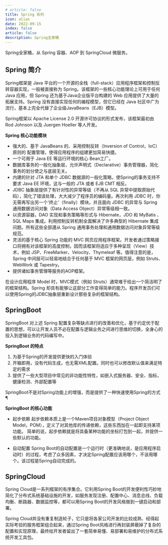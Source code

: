 ```yaml
---
# article: false
title: Spring 系列
icon: alias 
date: 2022-09-15
index: false
article: false
description: Spring全家桶
---
```


Spring全家桶，从 Spring 容器、AOP 到 SpringCloud 微服务。
<!-- more -->

## Spring 简介

Spring框架是 Java 平台的一个开源的全栈（full-stack）应用程序框架和控制反转容器实现，一般被直接称为 Spring。该框架的一些核心功能理论上可用于任何 Java 应用，但 Spring 还为基于Java企业版平台构建的 Web 应用提供了大量的拓展支持。Spring 没有直接实现任何的编程模型，但它已经在 Java 社区中广为流行，基本上完全代替了企业级JavaBeans（EJB）模型。

Spring框架以 Apache License 2.0 开源许可协议的形式发布，该框架最初由 Rod Johnson 以及 Juergen Hoeller 等人开发。

**Spring 核心功能模块**

- 强大的、基于 JavaBeans 的、采用控制反转（Inversion of Control，IoC）原则的 配置管理，使得应用程序的组建更加简易快捷。
- 一个可用于 Java EE 等运行环境的核心 Bean工厂。
- 数据库事务的一般化抽象层，允许声明式（Declarative）事务管理器，简化事务的划分使之与底层无关。
- 内建的针对 JTA 和单个 JDBC 数据源的一般化策略，使Spring的事务支持不要求 Java EE 环境，这与一般的 JTA 或者 EJB CMT 相反。
- JDBC 抽象层提供了有针对性的异常等级（不再从 SQL 异常中提取原始代码），简化了错误处理，大大减少了程序员的编码量。再次利用 JDBC 时，你无需再写出另一个'终止'（finally）模块。并且面向 JDBC 的异常与 Spring 通用数据访问对象（Data Access Object）异常等级相一致。
- 以资源容器，DAO 实现和事务策略等形式与 Hibernate，JDO 和 MyBatis 、SQL Maps 集成。利用控制反转机制全面解决了许多典型的 Hibernate 集成问题。所有这些全部遵从 Spring 通用事务处理和通用数据访问对象异常等级规范。
- 灵活的基于核心 Spring 功能的 MVC 网页应用程序框架。开发者通过策略接口将拥有对该框架的高度控制，因而该框架将适应于多种呈现（View）技术，例如 JSP、FreeMarker、Velocity、Thymeleaf 等。值得注意的是，Spring 中间层可以轻易地结合于任何基于 MVC 框架的网页层，例如 Struts、WebWork 或 Tapestry。
- 提供诸如事务管理等服务的AOP框架。

在设计应用程序 Model 时，MVC模式（例如 Struts）通常难于给出一个简洁明了的框架结构。Spring 却具有能够让这部分工作变得简单的能力。程序开发员们可以使用Spring的JDBC抽象层重新设计那些复杂的框架结构。

## SpringBoot

SpringBoot 对上述 Spring 配置复杂等缺点进行的改善和优化，基于约定优于配置的思想，可以让开发人员不必在配置与逻辑业务之间进行思维的切换，全身心的投入到逻辑业务的代码编写中。

**SpringBoot 的特点**

1. 为基于Spring的开发提供更快的入门体验 
2. 开箱即用，没有代码生成，也无需XML配置。同时也可以修改默认值来满足特定的需求
3. 提供了一些大型项目中常见的非功能性特性，如嵌入式服务器、安全、指标，健康检测、外部配置等

SpringBoot不是对Spring功能上的增强，而是提供了一种快速使用Spring的方式 ¶

**SpringBoot 的核心功能** 

- 起步依赖
起步依赖本质上是一个Maven项目对象模型（Project Object Model，POM），定义了对其他库的传递依赖，这些东西加在一起即支持某项功能。 简单的说，起步依赖就是将具备某种功能的坐标打包到一起，并提供一些默认的功能。 

- 自动配置
Spring Boot的自动配置是一个运行时（更准确地说，是应用程序启动时）的过程，考虑了众多因素，才决定Spring配置应该用哪个，不该用哪个。该过程是Spring自动完成的。

## SpringCloud

Spring Cloud是一系列框架的有序集合。它利用Spring Boot的开发便利性巧妙地简化了分布式系统基础设施的开发，如服务发现注册、配置中心、消息总线、负载均衡、断路器、数据监控等，都可以用Spring Boot的开发风格做到一键启动和部署。

Spring Cloud并没有重复制造轮子，它只是将各家公司开发的比较成熟、经得起实际考验的服务框架组合起来，通过Spring Boot风格进行再封装屏蔽掉了复杂的配置和实现原理，最终给开发者留出了一套简单易懂、易部署和易维护的分布式系统开发工具包。